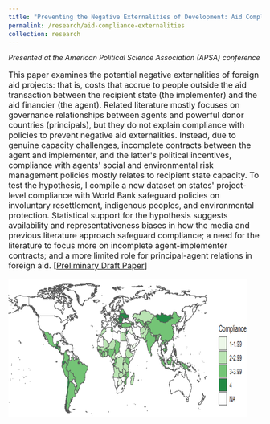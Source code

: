 ```yaml
---
title: "Preventing the Negative Externalities of Development: Aid Compliance, Incomplete Contracts, and State Capacity"
permalink: /research/aid-compliance-externalities
collection: research
---
```


<style>
.thumbnailsafeguards {
    background-color: black;
    height: 275px;
    display: inline-block; 
    background-size: cover; 
    background-position: center center;
    background-repeat: no-repeat;
}
</style>

*Presented at the American Political Science Association (APSA) conference*

<p style="font-size: 12pt; width: 100%; text-align: left;">This paper examines the potential negative externalities of foreign aid projects: that is, costs that accrue to people outside the aid transaction between the recipient state (the implementer) and the aid financier (the agent). Related literature mostly focuses on governance relationships between agents and powerful donor countries (principals), but they do not explain compliance with policies to prevent negative aid externalities. Instead, due to genuine capacity challenges, incomplete contracts between the agent and implementer, and the latter's political incentives, compliance with agents' social and environmental risk management policies mostly relates to recipient state capacity. To test the hypothesis, I compile a new dataset on states' project-level compliance with World Bank safeguard policies on involuntary resettlement, indigenous peoples, and environmental protection. Statistical support for the hypothesis suggests availability and representativeness biases in how the media and previous literature approach safeguard compliance; a need for the literature to focus more on incomplete agent-implementer contracts; and a more limited role for principal-agent relations in foreign aid. [<a href="https://mikedenly.com/files/Denly_externalities.pdf">Preliminary Draft Paper</a>]  </p>  

<p style="font-size: 12pt; width: 100%; text-align: left;"><img src="/images/safeguards_map.png" class="thumbnailsafeguards" style="width: 94%;"></p> 


